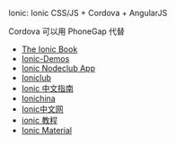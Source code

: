 Ionic: Ionic CSS/JS + Cordova + AngularJS

Cordova 可以用 PhoneGap 代替

- [The Ionic Book](http://ionicframework.com/docs/guide/)
- [Ionic-Demos](https://github.com/sam408130/Ionic-Demos)
- [Ionic Nodeclub App](https://github.com/zhenkunou/ionic-nodeclub)
- [Ioniclub](https://github.com/XueRainey/Ioniclub)
- [Ionic 中文指南](https://github.com/ychow/ionic-guide)
- [Ionichina](http://ionichina.com/)
- [Ionic中文网](http://www.ionic.wang/)
- [ionic 教程](http://www.runoob.com/ionic/ionic-tutorial.html)
- [Ionic Material](http://ionicmaterial.com/)
